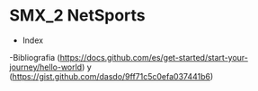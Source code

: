 # SMX_2 NetSports

- Index
  
-Bibliografia (https://docs.github.com/es/get-started/start-your-journey/hello-world)  y (https://gist.github.com/dasdo/9ff71c5c0efa037441b6)
